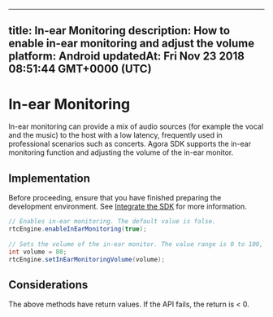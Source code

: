 
---
title: In-ear Monitoring
description: How to enable in-ear monitoring and adjust the volume
platform: Android
updatedAt: Fri Nov 23 2018 08:51:44 GMT+0000 (UTC)
---
# In-ear Monitoring
In-ear monitoring can provide a mix of audio sources (for example the vocal and the music) to the host with a low latency, frequently used in professional scenarios such as concerts.
Agora SDK supports the in-ear monitoring function and adjusting the volume of the in-ear monitor.

## Implementation
Before proceeding, ensure that you have finished preparing the development environment. See [Integrate the SDK](../../en/Video/android_video.md) for more information.

```java
// Enables in-ear monitoring. The default value is false.
rtcEngine.enableInEarMonitoring(true);
  
// Sets the volume of the in-ear monitor. The value range is 0 to 100, and the default is 100 which represents the original volume captured by the microphone.
int volume = 80;
rtcEngine.setInEarMonitoringVolume(volume);
```
	 

## Considerations

The above methods have return values. If the API fails, the return is < 0.
